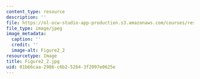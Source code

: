```yaml
---
content_type: resource
description: ''
file: https://ol-ocw-studio-app-production.s3.amazonaws.com/courses/res-8-005-vibrations-and-waves-problem-solving-fall-2012/01b66caa2986c6b252643f2097e0625e_figure2_2.jpg
file_type: image/jpeg
image_metadata:
  caption: ''
  credit: ''
  image-alt: Figure2_2
resourcetype: Image
title: Figure2_2.jpg
uid: 01b66caa-2986-c6b2-5264-3f2097e0625e
---
```

